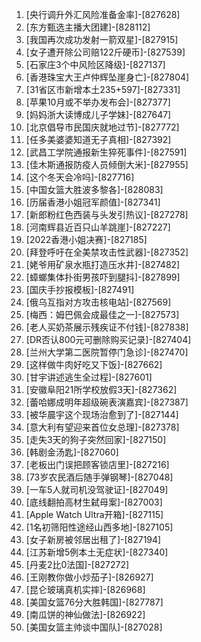 
1. [央行调升外汇风险准备金率]-[827628]
1. [东方甄选主播大团建]-[828112]
1. [我国再次成功发射一箭双星]-[827915]
1. [女子遭开除公司赔122斤硬币]-[827539]
1. [石家庄3个中风险区降级]-[827137]
1. [香港珠宝大王卢仲辉坠崖身亡]-[827804]
1. [31省区市新增本土235+597]-[827331]
1. [苹果10月或不举办发布会]-[827377]
1. [妈妈浙大读博成儿子学妹]-[827647]
1. [北京倡导市民国庆就地过节]-[827772]
1. [任多美婆婆知道无子真相]-[827392]
1. [武昌工学院通报新生猝死事件]-[827591]
1. [佳木斯通报防疫人员倾倒大米]-[827955]
1. [这个冬天会冷吗]-[827716]
1. [中国女篮大胜波多黎各]-[828083]
1. [历届香港小姐冠军颜值]-[827341]
1. [新郎粉红色西装与头发引热议]-[827278]
1. [河南辉县近百只山羊跳崖]-[827227]
1. [2022香港小姐决赛]-[827185]
1. [拜登呼吁在全美禁攻击性武器]-[827352]
1. [姥爷用矿泉水瓶打造压水井]-[827482]
1. [蟑螂集体扑街男孩吓到腿抖]-[827899]
1. [国庆手抄报模板]-[827491]
1. [俄乌互指对方攻击核电站]-[827569]
1. [梅西：姆巴佩会成最佳之一]-[827573]
1. [老人买奶茶展示残疾证不付钱]-[827838]
1. [DR否认800元可删除购买记录]-[827404]
1. [兰州大学第二医院暂停门急诊]-[827470]
1. [这样做牛肉好吃又下饭]-[827662]
1. [甘宇讲述逃生全过程]-[827601]
1. [安徽阜阳21所学校放假3天]-[827362]
1. [蕾哈娜成明年超级碗表演嘉宾]-[827387]
1. [被华晨宇这个现场治愈到了]-[827144]
1. [意大利有望迎来首位女总理]-[827378]
1. [走失3天的狗子突然回家]-[827150]
1. [韩剧金汤匙]-[827060]
1. [老板出门误把顾客锁店里]-[827216]
1. [73岁农民酒后随手弹钢琴]-[827048]
1. [一车5人就司机没驾驶证]-[827049]
1. [底线翻拍高材生弑母案]-[827003]
1. [Apple Watch Ultra开箱]-[827115]
1. [1名初筛阳性途经山西多地]-[827105]
1. [女子新房被邻居出租了]-[827194]
1. [江苏新增5例本土无症状]-[827340]
1. [丹麦2比0法国]-[827272]
1. [王刚教你做小炒茄子]-[826927]
1. [昆仑玻璃真机实摔]-[826968]
1. [美国女篮76分大胜韩国]-[827787]
1. [南瓜饼的神仙做法]-[826922]
1. [美国女篮主帅谈中国队]-[827028]